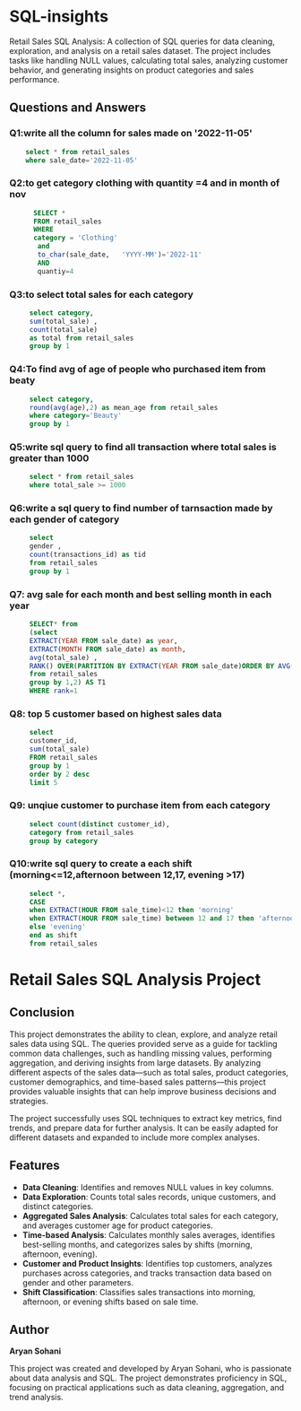 # SQL-insights
Retail Sales SQL Analysis: A collection of SQL queries for data cleaning, exploration, and analysis on a retail sales dataset. The project includes tasks like handling NULL values, calculating total sales, analyzing customer behavior, and generating insights on product categories and sales performance.
## Questions and Answers

### Q1:write all the column for sales made on '2022-11-05'
```sql
    select * from retail_sales
    where sale_date='2022-11-05'
```
### Q2:to get category clothing with quantity =4 and in month of nov
```sql
      SELECT * 
      FROM retail_sales 
      WHERE
      category = 'Clothing'
       and
       to_char(sale_date,	'YYYY-MM')='2022-11'
       AND
       quantiy=4

```
### Q3:to select total sales for each category
```sql
     select category,
     sum(total_sale) ,
     count(total_sale)
     as total from retail_sales
     group by 1
```
### Q4:To find avg of age of people who purchased item from beaty 
```sql
     select category,
     round(avg(age),2) as mean_age from retail_sales
     where category='Beauty'
     group by 1
```
### Q5:write sql query to find all transaction where total sales is greater than 1000
```sql
     select * from retail_sales
     where total_sale >= 1000 
```
### Q6:write a sql query to find number of tarnsaction made by each gender of category
```sql
     select  
     gender , 
     count(transactions_id) as tid
     from retail_sales
     group by 1
```
### Q7: avg sale for each month and best selling month in each year
```sql
     SELECT* from
     (select 
     EXTRACT(YEAR FROM sale_date) as year,
     EXTRACT(MONTH FROM sale_date) as month,
     avg(total_sale) ,
     RANK() OVER(PARTITION BY EXTRACT(YEAR FROM sale_date)ORDER BY AVG(total_sale) DESC)
     from retail_sales
     group by 1,2) AS T1
     WHERE rank=1
```
### Q8: top 5 customer based on highest sales data
```sql
     select 
     customer_id,
     sum(total_sale) 
     FROM retail_sales
     group by 1
     order by 2 desc
     limit 5
```
### Q9: unqiue customer to purchase item from each category
```sql
     select count(distinct customer_id),
     category from retail_sales
     group by category
```
### Q10:write sql query to create a each shift (morning<=12,afternoon between 12,17, evening >17)
```sql
     select *,
     CASE
     when EXTRACT(HOUR FROM sale_time)<12 then 'morning'
     when EXTRACT(HOUR FROM sale_time) between 12 and 17 then 'afternoon'
     else 'evening'
     end as shift
     from retail_sales 
```
# Retail Sales SQL Analysis Project

## Conclusion

This project demonstrates the ability to clean, explore, and analyze retail sales data using SQL. The queries provided serve as a guide for tackling common data challenges, such as handling missing values, performing aggregation, and deriving insights from large datasets. By analyzing different aspects of the sales data—such as total sales, product categories, customer demographics, and time-based sales patterns—this project provides valuable insights that can help improve business decisions and strategies.

The project successfully uses SQL techniques to extract key metrics, find trends, and prepare data for further analysis. It can be easily adapted for different datasets and expanded to include more complex analyses.

## Features

- **Data Cleaning**: Identifies and removes NULL values in key columns.
- **Data Exploration**: Counts total sales records, unique customers, and distinct categories.
- **Aggregated Sales Analysis**: Calculates total sales for each category, and averages customer age for product categories.
- **Time-based Analysis**: Calculates monthly sales averages, identifies best-selling months, and categorizes sales by shifts (morning, afternoon, evening).
- **Customer and Product Insights**: Identifies top customers, analyzes purchases across categories, and tracks transaction data based on gender and other parameters.
- **Shift Classification**: Classifies sales transactions into morning, afternoon, or evening shifts based on sale time.

## Author

**Aryan Sohani**

This project was created and developed by Aryan Sohani, who is passionate about data analysis and SQL. The project demonstrates proficiency in SQL, focusing on practical applications such as data cleaning, aggregation, and trend analysis.


